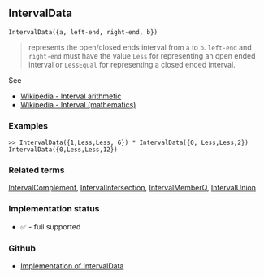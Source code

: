 ## IntervalData

```
IntervalData({a, left-end, right-end, b})
```

> represents the open/closed ends interval from `a` to `b`. `left-end` and `right-end` must have the value `Less` for representing an open ended interval or `LessEqual` for representing a closed ended interval.


See 
* [Wikipedia - Interval arithmetic](https://en.wikipedia.org/wiki/Interval_arithmetic)
* [Wikipedia - Interval (mathematics)](https://en.wikipedia.org/wiki/Interval_(mathematics))

### Examples

```
>> IntervalData({1,Less,Less, 6}) * IntervalData({0, Less,Less,2}) 
IntervalData({0,Less,Less,12})
```

### Related terms 
[IntervalComplement](IntervalComplement.md), [IntervalIntersection](IntervalIntersection.md), [IntervalMemberQ](IntervalMemberQ.md), [IntervalUnion](IntervalUnion.md) 
 






### Implementation status

* &#x2705; - full supported

### Github

* [Implementation of IntervalData](https://github.com/axkr/symja_android_library/blob/master/symja_android_library/matheclipse-core/src/main/java/org/matheclipse/core/builtin/IntervalFunctions.java#L261) 
